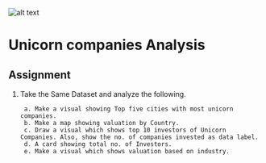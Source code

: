 ![alt text](https://ineuron.ai/images/ineuron-logo.png)

# Unicorn companies Analysis
## Assignment

1. Take the Same Dataset and analyze the following.

        a. Make a visual showing Top five cities with most unicorn companies.
        b. Make a map showing valuation by Country.
        c. Draw a visual which shows top 10 investors of Unicorn Companies. Also, show the no. of companies invested as data label.
        d. A card showing total no. of Investors.
        e. Make a visual which shows valuation based on industry.
        
        